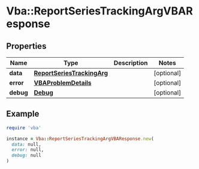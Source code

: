 # Vba::ReportSeriesTrackingArgVBAResponse

## Properties

| Name | Type | Description | Notes |
| ---- | ---- | ----------- | ----- |
| **data** | [**ReportSeriesTrackingArg**](ReportSeriesTrackingArg.md) |  | [optional] |
| **error** | [**VBAProblemDetails**](VBAProblemDetails.md) |  | [optional] |
| **debug** | [**Debug**](Debug.md) |  | [optional] |

## Example

```ruby
require 'vba'

instance = Vba::ReportSeriesTrackingArgVBAResponse.new(
  data: null,
  error: null,
  debug: null
)
```

